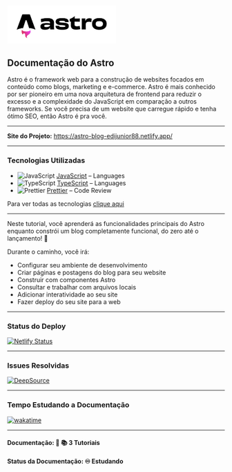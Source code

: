 <img src="./img-readme/astro-logo-light-gradient.svg" width="50%">
<h2>Documentação do Astro</h2>

<p>Astro é o framework web para a construção de websites focados em conteúdo como blogs, marketing e e-commerce. Astro é mais conhecido por ser pioneiro em uma nova arquitetura de frontend para reduzir o excesso e a complexidade do JavaScript em comparação a outros frameworks. Se você precisa de um website que carregue rápido e tenha ótimo SEO, então Astro é pra você.</p>

<hr>

<strong>Site do Projeto:</strong> <a href="https://astro-blog-edijunior88.netlify.app/">https://astro-blog-edijunior88.netlify.app/</a>

<hr>

<h3>Tecnologias Utilizadas</h3>

- <img width='25' height='25' src='https://img.stackshare.io/service/1209/javascript.jpeg' alt='JavaScript'/> [JavaScript](https://developer.mozilla.org/en-US/docs/Web/JavaScript) – Languages
- <img width='25' height='25' src='https://img.stackshare.io/service/1612/bynNY5dJ.jpg' alt='TypeScript'/> [TypeScript](http://www.typescriptlang.org) – Languages
- <img width='25' height='25' src='https://img.stackshare.io/service/7035/default_66f265943abed56bcdbfca1c866a4261b1fbb063.jpg' alt='Prettier'/> [Prettier](https://prettier.io/) – Code Review

Para ver todas as tecnologias [clique aqui](/techstack.md)

<hr>

<p>Neste tutorial, você aprenderá as funcionalidades principais do Astro enquanto constrói um blog completamente funcional, do zero até o lançamento! 🚀</p>

<p>Durante o caminho, você irá:</p>

<ul>
  <li>Configurar seu ambiente de desenvolvimento</li>
  <li>Criar páginas e postagens do blog para seu website</li>
  <li>Construir com componentes Astro</li>
  <li>Consultar e trabalhar com arquivos locais</li>
  <li>Adicionar interatividade ao seu site</li>
  <li>Fazer deploy do seu site para a web</li>
</ul>

<hr>

<h3>Status do Deploy</h3>

[![Netlify Status](https://api.netlify.com/api/v1/badges/4b1376b5-982e-4632-b4d1-4fdff306466e/deploy-status)](https://app.netlify.com/sites/astro-blog-edijunior88/deploys)

<hr>

<h3>Issues Resolvidas</h3>

[![DeepSource](https://app.deepsource.com/gh/EdiJunior88/Astro_Documentacao.svg/?label=resolved+issues&show_trend=true&token=Ua5XOeP_9A59eL3E1D-aWQ1N)](https://app.deepsource.com/gh/EdiJunior88/Astro_Documentacao/)

<hr>

<h3>Tempo Estudando a Documentação</h3>

<p>
  <a href="https://wakatime.com/badge/github/EdiJunior88/Astro_Documentacao">
    <img src="https://wakatime.com/badge/github/EdiJunior88/Astro_Documentacao.svg" alt="wakatime">
  </a>
</p>

<hr>

<h4><strong>Documentação:</strong> 📗 📚 3 Tutoriais</h4>
<h4><strong>Status da Documentação:</strong> ♾️ Estudando</h4>
